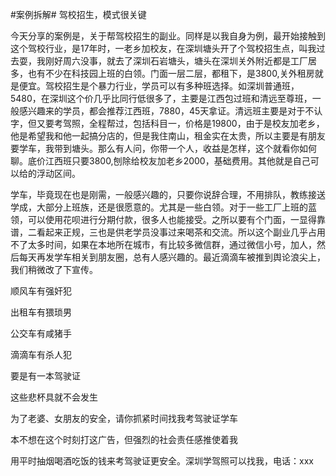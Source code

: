 #案例拆解# 驾校招生，模式很关键

今天分享的案例是，关于帮驾校招生的副业。同样是以我自身为例，最开始接触到这个驾校行业，是17年时，一老乡加校友，在深圳塘头开了个驾校招生点，叫我过去耍，我刚好周六没事，就去了深圳石岩塘头，塘头在深圳关外附近都是工厂居多，也有不少在科技园上班的白领。门面一层二层，都租下，是3800,关外租房就是便宜。驾校招生是个暴力行业，学员可以有多种班选择。如深圳普通班，5480，在深圳这个价几乎比同行低很多了，主要是江西包过班和清远至尊班，一般感兴趣来的学员，都会推荐江西班，7880，45天拿证。清远班主要是对于不认字，但又要考驾照，全程帮过，包括科目一，价格是19800，由于是校友加老乡，他是希望我和他一起搞分店的，但是我住南山，租金实在太贵，所以主要是有朋友要学车，我带到塘头。那么有人问，你带一个人，收益是怎样，这个就看你如何聊。底价江西班只要3800,刨除给校友加老乡2000，基础费用。其他就是自己可以给的浮动区间。

学车，毕竟现在也是刚需，一般感兴趣的，只要你说辞合理，不用排队，教练接送学成，大部分上班族，还是很愿意的。尤其是一些白领。对于一些工厂上班的蓝领，可以使用花呗进行分期付款，很多人也能接受。之所以要有个门面，一显得靠谱，二看起来正规，三也是供老学员没事过来喝茶和交流。所以这个副业几乎占用不了太多时间，如果在本地所在城市，有比较多微信群，通过微信小号，加人，然后每天再发学车相关到朋友圈，总有人感兴趣的。最近滴滴车被推到舆论浪尖上，我们稍微改了下宣传。

顺风车有强奸犯

出租车有猥琐男

公交车有咸猪手

滴滴车有杀人犯

要是有一本驾驶证

这些悲杯具就不会发生

为了老婆、女朋友的安全，请你抓紧时间找我考驾驶证学车

本不想在这个时刻打这广告，但强烈的社会责任感推使着我

用平时抽烟喝酒吃饭的钱来考驾驶证更安全。深圳学驾照可以找我，电话：xxx